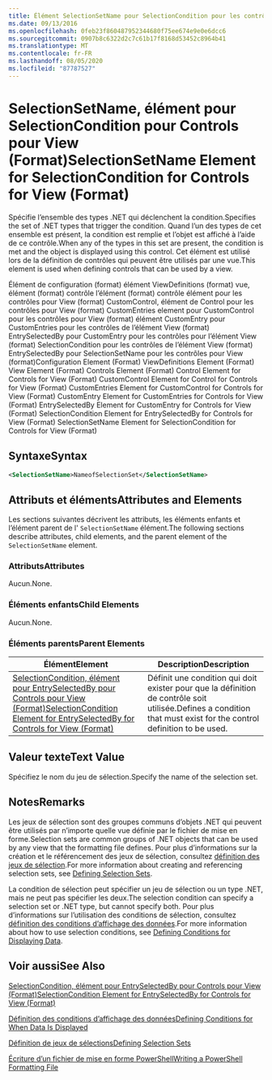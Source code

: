 ```yaml
---
title: Élément SelectionSetName pour SelectionCondition pour les contrôles pour View (format) | Microsoft Docs
ms.date: 09/13/2016
ms.openlocfilehash: 0feb23f860487952344680f75ee674e9e0e6dcc6
ms.sourcegitcommit: 0907b8c6322d2c7c61b17f8168d53452c8964b41
ms.translationtype: MT
ms.contentlocale: fr-FR
ms.lasthandoff: 08/05/2020
ms.locfileid: "87787527"
---
```

# <a name="selectionsetname-element-for-selectioncondition-for-controls-for-view-format"></a><span data-ttu-id="d0be1-102">SelectionSetName, élément pour SelectionCondition pour Controls pour View (Format)</span><span class="sxs-lookup"><span data-stu-id="d0be1-102">SelectionSetName Element for SelectionCondition for Controls for View (Format)</span></span>

<span data-ttu-id="d0be1-103">Spécifie l’ensemble des types .NET qui déclenchent la condition.</span><span class="sxs-lookup"><span data-stu-id="d0be1-103">Specifies the set of .NET types that trigger the condition.</span></span> <span data-ttu-id="d0be1-104">Quand l’un des types de cet ensemble est présent, la condition est remplie et l’objet est affiché à l’aide de ce contrôle.</span><span class="sxs-lookup"><span data-stu-id="d0be1-104">When any of the types in this set are present, the condition is met and the object is displayed using this control.</span></span> <span data-ttu-id="d0be1-105">Cet élément est utilisé lors de la définition de contrôles qui peuvent être utilisés par une vue.</span><span class="sxs-lookup"><span data-stu-id="d0be1-105">This element is used when defining controls that can be used by a view.</span></span>

<span data-ttu-id="d0be1-106">Élément de configuration (format) élément ViewDefinitions (format) vue, élément (format) contrôle l’élément (format) contrôle élément pour les contrôles pour View (format) CustomControl, élément de Control pour les contrôles pour View (format) CustomEntries element pour CustomControl pour les contrôles pour View (format) élément CustomEntry pour CustomEntries pour les contrôles de l’élément View (format) EntrySelectedBy pour CustomEntry pour les contrôles pour l’élément View (format) SelectionCondition pour les contrôles de l’élément View (format) EntrySelectedBy pour SelectionSetName pour les contrôles pour View (format)</span><span class="sxs-lookup"><span data-stu-id="d0be1-106">Configuration Element (Format) ViewDefinitions Element (Format) View Element (Format) Controls Element (Format) Control Element for Controls for View (Format) CustomControl Element for Control for Controls for View (Format) CustomEntries Element for CustomControl for Controls for View (Format) CustomEntry Element for CustomEntries for Controls for View (Format) EntrySelectedBy Element for CustomEntry for Controls for View (Format) SelectionCondition Element for EntrySelectedBy for Controls for View (Format) SelectionSetName Element for SelectionCondition for Controls for View (Format)</span></span>

## <a name="syntax"></a><span data-ttu-id="d0be1-107">Syntaxe</span><span class="sxs-lookup"><span data-stu-id="d0be1-107">Syntax</span></span>

```xml
<SelectionSetName>NameofSelectionSet</SelectionSetName>
```

## <a name="attributes-and-elements"></a><span data-ttu-id="d0be1-108">Attributs et éléments</span><span class="sxs-lookup"><span data-stu-id="d0be1-108">Attributes and Elements</span></span>

<span data-ttu-id="d0be1-109">Les sections suivantes décrivent les attributs, les éléments enfants et l’élément parent de l' `SelectionSetName` élément.</span><span class="sxs-lookup"><span data-stu-id="d0be1-109">The following sections describe attributes, child elements, and the parent element of the `SelectionSetName` element.</span></span>

### <a name="attributes"></a><span data-ttu-id="d0be1-110">Attributs</span><span class="sxs-lookup"><span data-stu-id="d0be1-110">Attributes</span></span>

<span data-ttu-id="d0be1-111">Aucun.</span><span class="sxs-lookup"><span data-stu-id="d0be1-111">None.</span></span>

### <a name="child-elements"></a><span data-ttu-id="d0be1-112">Éléments enfants</span><span class="sxs-lookup"><span data-stu-id="d0be1-112">Child Elements</span></span>

<span data-ttu-id="d0be1-113">Aucun.</span><span class="sxs-lookup"><span data-stu-id="d0be1-113">None.</span></span>

### <a name="parent-elements"></a><span data-ttu-id="d0be1-114">Éléments parents</span><span class="sxs-lookup"><span data-stu-id="d0be1-114">Parent Elements</span></span>

|<span data-ttu-id="d0be1-115">Élément</span><span class="sxs-lookup"><span data-stu-id="d0be1-115">Element</span></span>|<span data-ttu-id="d0be1-116">Description</span><span class="sxs-lookup"><span data-stu-id="d0be1-116">Description</span></span>|
|-------------|-----------------|
|[<span data-ttu-id="d0be1-117">SelectionCondition, élément pour EntrySelectedBy pour Controls pour View (Format)</span><span class="sxs-lookup"><span data-stu-id="d0be1-117">SelectionCondition Element for EntrySelectedBy for Controls for View (Format)</span></span>](./selectioncondition-element-for-entryselectedby-for-controls-for-view-format.md)|<span data-ttu-id="d0be1-118">Définit une condition qui doit exister pour que la définition de contrôle soit utilisée.</span><span class="sxs-lookup"><span data-stu-id="d0be1-118">Defines a condition that must exist for the control definition to be used.</span></span>|

## <a name="text-value"></a><span data-ttu-id="d0be1-119">Valeur texte</span><span class="sxs-lookup"><span data-stu-id="d0be1-119">Text Value</span></span>

<span data-ttu-id="d0be1-120">Spécifiez le nom du jeu de sélection.</span><span class="sxs-lookup"><span data-stu-id="d0be1-120">Specify the name of the selection set.</span></span>

## <a name="remarks"></a><span data-ttu-id="d0be1-121">Notes</span><span class="sxs-lookup"><span data-stu-id="d0be1-121">Remarks</span></span>

<span data-ttu-id="d0be1-122">Les jeux de sélection sont des groupes communs d’objets .NET qui peuvent être utilisés par n’importe quelle vue définie par le fichier de mise en forme.</span><span class="sxs-lookup"><span data-stu-id="d0be1-122">Selection sets are common groups of .NET objects that can be used by any view that the formatting file defines.</span></span> <span data-ttu-id="d0be1-123">Pour plus d’informations sur la création et le référencement des jeux de sélection, consultez [définition des jeux de sélection](./defining-selection-sets.md).</span><span class="sxs-lookup"><span data-stu-id="d0be1-123">For more information about creating and referencing selection sets, see [Defining Selection Sets](./defining-selection-sets.md).</span></span>

<span data-ttu-id="d0be1-124">La condition de sélection peut spécifier un jeu de sélection ou un type .NET, mais ne peut pas spécifier les deux.</span><span class="sxs-lookup"><span data-stu-id="d0be1-124">The selection condition can specify a selection set or .NET type, but cannot specify both.</span></span> <span data-ttu-id="d0be1-125">Pour plus d’informations sur l’utilisation des conditions de sélection, consultez [définition des conditions d’affichage des données](./defining-conditions-for-displaying-data.md).</span><span class="sxs-lookup"><span data-stu-id="d0be1-125">For more information about how to use selection conditions, see [Defining Conditions for Displaying Data](./defining-conditions-for-displaying-data.md).</span></span>

## <a name="see-also"></a><span data-ttu-id="d0be1-126">Voir aussi</span><span class="sxs-lookup"><span data-stu-id="d0be1-126">See Also</span></span>

[<span data-ttu-id="d0be1-127">SelectionCondition, élément pour EntrySelectedBy pour Controls pour View (Format)</span><span class="sxs-lookup"><span data-stu-id="d0be1-127">SelectionCondition Element for EntrySelectedBy for Controls for View (Format)</span></span>](./selectioncondition-element-for-entryselectedby-for-controls-for-view-format.md)

[<span data-ttu-id="d0be1-128">Définition des conditions d’affichage des données</span><span class="sxs-lookup"><span data-stu-id="d0be1-128">Defining Conditions for When Data Is Displayed</span></span>](./defining-conditions-for-displaying-data.md)

[<span data-ttu-id="d0be1-129">Définition de jeux de sélections</span><span class="sxs-lookup"><span data-stu-id="d0be1-129">Defining Selection Sets</span></span>](./defining-selection-sets.md)

[<span data-ttu-id="d0be1-130">Écriture d’un fichier de mise en forme PowerShell</span><span class="sxs-lookup"><span data-stu-id="d0be1-130">Writing a PowerShell Formatting File</span></span>](./writing-a-powershell-formatting-file.md)
